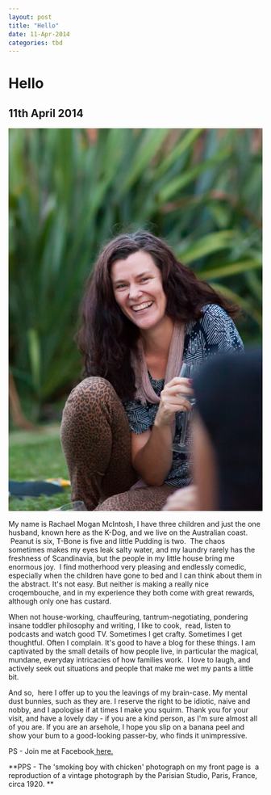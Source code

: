 ```yaml
---
layout: post
title: "Hello"
date: 11-Apr-2014
categories: tbd
---
```


# Hello

## 11th April 2014

<img class="photo-horiz" src="/images/2013/07/689978_orig.jpg" />

My name is Rachael Mogan McIntosh,   I have three children and just the one husband,   known here as the K-Dog, and we live on the Australian coast.  Peanut is six, T-Bone is five and little Pudding is two.  The chaos sometimes makes my eyes leak salty water, and my laundry rarely has the freshness of Scandinavia, but the people in my little house bring me enormous joy.  I find motherhood very pleasing and endlessly comedic, especially when the children have gone to bed and I can think about them in the abstract. It's not easy. But neither is making a really nice croqembouche, and in my experience they both come with great rewards, although only one has custard.

When not house-working, chauffeuring, tantrum-negotiating, pondering insane toddler philosophy and writing, I like to cook,  read, listen to podcasts and watch good TV. Sometimes I get crafty. Sometimes I get thoughtful. Often I complain. It's good to have a blog for these things. I am captivated by the small details of how people live, in particular the magical, mundane, everyday intricacies of how families work.  I love to laugh, and actively seek out situations and people that make me wet my pants a little bit.

And so,  here I offer up to you the leavings of my brain-case. My mental dust bunnies, such as they are. I reserve the right to be idiotic, naive and nobby, and I apologise if at times I make you squirm. Thank you for your visit, and have a lovely day - if you are a kind person, as I'm sure almost all of you are. If you are an arsehole, I hope you slip on a banana peel and show your bum to a good-looking passer-by, who finds it unimpressive.

PS - Join me at Facebook<a href="https://www.facebook.com/mogantosh"> here.</a>

**PPS - The 'smoking boy with chicken' photograph on my front page is  a reproduction of a vintage photograph by the Parisian Studio, Paris, France, circa 1920. **
